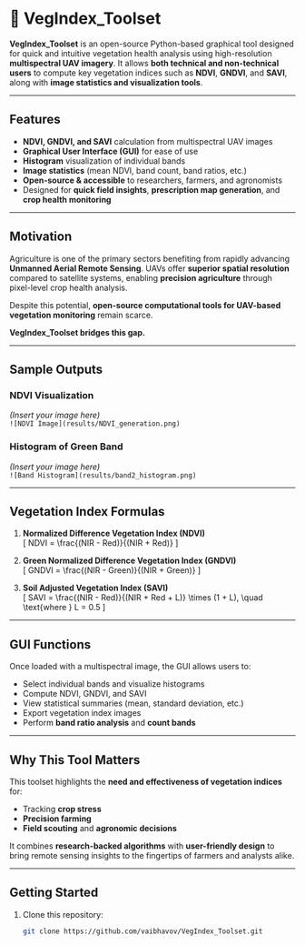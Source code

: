 # 🌿 VegIndex_Toolset

**VegIndex_Toolset** is an open-source Python-based graphical tool designed for quick and intuitive vegetation health analysis using high-resolution **multispectral UAV imagery**. It allows **both technical and non-technical users** to compute key vegetation indices such as **NDVI**, **GNDVI**, and **SAVI**, along with **image statistics and visualization tools**.

---

## Features

-  **NDVI, GNDVI, and SAVI** calculation from multispectral UAV images  
-  **Graphical User Interface (GUI)** for ease of use  
-  **Histogram** visualization of individual bands  
-  **Image statistics** (mean NDVI, band count, band ratios, etc.)  
-  **Open-source & accessible** to researchers, farmers, and agronomists  
-  Designed for **quick field insights**, **prescription map generation**, and **crop health monitoring**

---

## Motivation

Agriculture is one of the primary sectors benefiting from rapidly advancing **Unmanned Aerial Remote Sensing**. UAVs offer **superior spatial resolution** compared to satellite systems, enabling **precision agriculture** through pixel-level crop health analysis.

Despite this potential, **open-source computational tools for UAV-based vegetation monitoring** remain scarce.

**VegIndex_Toolset bridges this gap.**

---

## Sample Outputs

### NDVI Visualization  
*(Insert your image here)*  
`![NDVI Image](results/NDVI_generation.png)`

### Histogram of Green Band  
*(Insert your image here)*  
`![Band Histogram](results/band2_histogram.png)`

---

## Vegetation Index Formulas

1. **Normalized Difference Vegetation Index (NDVI)**  
   \[
   NDVI = \frac{(NIR - Red)}{(NIR + Red)}
   \]

2. **Green Normalized Difference Vegetation Index (GNDVI)**  
   \[
   GNDVI = \frac{(NIR - Green)}{(NIR + Green)}
   \]

3. **Soil Adjusted Vegetation Index (SAVI)**  
   \[
   SAVI = \frac{(NIR - Red)}{(NIR + Red + L)} \times (1 + L), \quad \text{where } L = 0.5
   \]

---

## GUI Functions

Once loaded with a multispectral image, the GUI allows users to:

- Select individual bands and visualize histograms  
- Compute NDVI, GNDVI, and SAVI  
- View statistical summaries (mean, standard deviation, etc.)  
- Export vegetation index images  
- Perform **band ratio analysis** and **count bands**

---

## Why This Tool Matters

This toolset highlights the **need and effectiveness of vegetation indices** for:

- Tracking **crop stress**  
- **Precision farming**  
- **Field scouting** and **agronomic decisions**

It combines **research-backed algorithms** with **user-friendly design** to bring remote sensing insights to the fingertips of farmers and analysts alike.

---

## Getting Started

1. Clone this repository:
   ```bash
   git clone https://github.com/vaibhavov/VegIndex_Toolset.git
